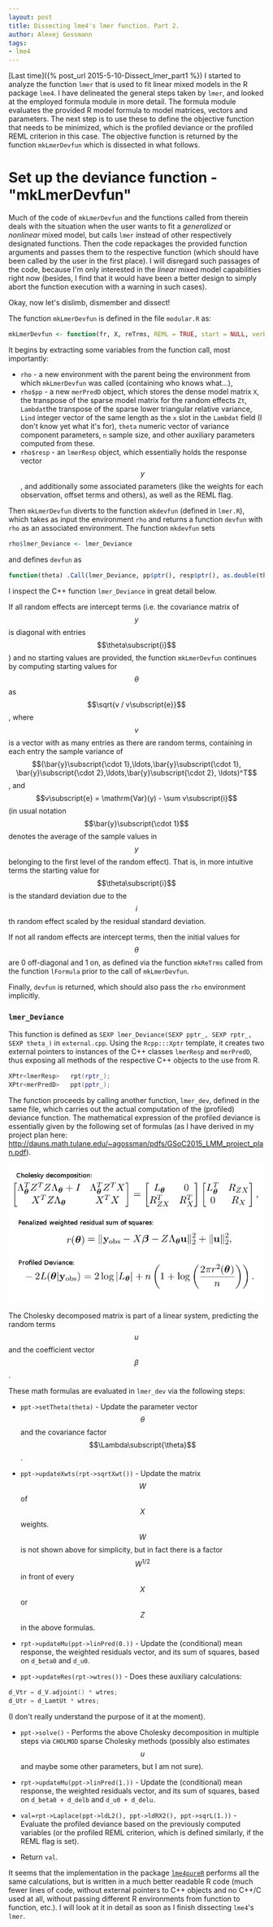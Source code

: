 ```yaml
---
layout: post
title: Dissecting lme4's lmer function. Part 2.
author: Alexej Gossmann
tags:
- lme4
---
```


[Last time]({% post_url 2015-5-10-Dissect_lmer_part1 %}) I started to analyze the function `lmer` that is used to fit linear mixed models in the R package `lme4`. I have delineated the general steps taken by `lmer`, and looked at the employed formula module in more detail. The formula module evaluates the provided R model formula to model matrices, vectors and parameters. The next step is to use these to define the objective function that needs to be minimized, which is the profiled deviance or the profiled REML criterion in this case. The objective function is returned by the function `mkLmerDevfun` which is dissected in what follows.

# Set up the deviance function - "mkLmerDevfun"

Much of the code of `mkLmerDevfun` and the functions called from therein deals with the situation when the user wants to fit a *generalized* or *nonlinear* mixed model, but calls `lmer` instead of other respectively designated functions. Then the code repackages the provided function arguments and passes them to the respective function (which should have been called by the user in the first place). I will disregard such passages of the code, because I'm only interested in the *linear* mixed model capabilities right now (besides, I find that it would have been a better design to simply abort the function execution with a warning in such cases).

Okay, now let's dislimb, dismember and dissect!

The function `mkLmerDevfun` is defined in the file `modular.R` as:

```R
mkLmerDevfun <- function(fr, X, reTrms, REML = TRUE, start = NULL, verbose=0, control=lmerControl(), ...)
```

It begins by extracting some variables from the function call, most importantly: 

* `rho` - a new environment with the parent being the environment from which `mkLmerDevfun` was called (containing who knows what...),
* `rho$pp` - a new `merPredD` object, which stores the dense model matrix `X`, the transpose of the sparse model matrix for the random effects `Zt`, `Lambdat`the transpose of the sparse lower triangular relative variance, `Lind` integer vector of the same length as the `x` slot in the `Lambdat` field (I don't know yet what it's for), `theta` numeric vector of variance component parameters, `n` sample size, and other auxiliary parameters computed from these.
* `rho$resp` - an `lmerResp` object, which essentially holds the response vector $$y$$, and additionally some associated parameters (like the weights for each observation, offset terms and others), as well as the REML flag.

Then `mkLmerDevfun` diverts to the function `mkdevfun` (defined in `lmer.R`), which takes as input the environment `rho` and returns a function `devfun` with `rho` as an associated environment. The function `mkdevfun` sets 

```R
rho$lmer_Deviance <- lmer_Deviance
``` 

and defines `devfun` as 

```R
function(theta) .Call(lmer_Deviance, pp$ptr(), resp$ptr(), as.double(theta))
```

I inspect the C++ function `lmer_Deviance` in great detail below.

If all random effects are intercept terms (i.e. the covariance matrix of $$y$$ is diagonal with entries $$\theta\subscript{i}$$) and no starting values are provided, the function `mkLmerDevfun` continues by computing starting values for $$\theta$$ as $$\sqrt{v / v\subscript{e}}$$, where $$v$$ is a vector with as many entries as there are random terms, containing in each entry the sample variance of $$(\bar{y}\subscript{\cdot 1},\ldots,\bar{y}\subscript{\cdot 1}, \bar{y}\subscript{\cdot 2},\ldots,\bar{y}\subscript{\cdot 2}, \ldots)^T$$, and $$v\subscript{e} = \mathrm{Var}(y) - \sum v\subscript{i}$$ (in usual notation $$\bar{y}\subscript{\cdot 1}$$ denotes the average of the sample values in $$y$$ belonging to the first level of the random effect). That is, in more intuitive terms the starting value for $$\theta\subscript{i}$$ is the standard deviation due to the $$i$$th random effect scaled by the residual standard deviation. 

If not all random effects are intercept terms, then the initial values for $$\theta$$ are 0 off-diagonal and 1 on, as defined via the function `mkReTrms` called from the function `lFormula` prior to the call of `mkLmerDevfun`.

Finally, `devfun` is returned, which should also pass the `rho` environment implicitly.

### `lmer_Deviance`

This function is defined as `SEXP lmer_Deviance(SEXP pptr_, SEXP rptr_, SEXP theta_)` in `external.cpp`.
Using the `Rcpp:::Xptr` template, it creates two external pointers to instances of the C++ classes `lmerResp` and `merPredD`, thus exposing all methods of the respective C++ objects to the use from R.

```C++
XPtr<lmerResp>   rpt(rptr_);
XPtr<merPredD>   ppt(pptr_);
```

The function proceeds by calling another function, `lmer_dev`, defined in the same file, which carries out the actual computation of the (profiled) deviance function. The mathematical expression of the profiled deviance is essentially given by the following set of formulas (as I have derived in my project plan here: <http://dauns.math.tulane.edu/~agossman/pdfs/GSoC2015_LMM_project_plan.pdf>).

![profiled deviance formulas (PNG image)](/images/profiled_deviance.png?raw=true "profiled_deviance.png")

The Cholesky decomposed matrix is part of a linear system, predicting the random terms $$u$$ and the coefficient vector $$\beta$$.

These math formulas are evaluated in `lmer_dev` via the following steps:

* `ppt->setTheta(theta)` - Update the parameter vector $$\theta$$ and the covariance factor $$\Lambda\subscript{\theta}$$.

* `ppt->updateXwts(rpt->sqrtXwt())` - Update the matrix $$W$$ of $$X$$ weights. $$W$$ is not shown above for simplicity, but in fact there is a factor $$W^{1/2}$$ in front of every $$X$$ or $$Z$$ in the above formulas.

* `rpt->updateMu(ppt->linPred(0.))` - Update the (conditional) mean response, the weighted residuals vector, and its sum of squares, based on `d_beta0` and `d_u0`.

* `ppt->updateRes(rpt->wtres())` - Does these auxiliary calculations:

```C++
d_Vtr = d_V.adjoint() * wtres;
d_Utr = d_LamtUt * wtres;
```

(I don't really understand the purpose of it at the moment).

* `ppt->solve()` - Performs the above Cholesky decomposition in multiple steps via `CHOLMOD` sparse Cholesky methods (possibly also estimates $$u$$ and maybe some other parameters, but I am not sure).

* `rpt->updateMu(ppt->linPred(1.))` - Update the (conditional) mean response, the weighted residuals vector, and its sum of squares, based on `d_beta0 + d_delb` and `d_u0 + d_delu`. 

* `val=rpt->Laplace(ppt->ldL2(), ppt->ldRX2(), ppt->sqrL(1.))` - Evaluate the profiled deviance based on the previously computed variables (or the profiled REML criterion, which is defined similarly, if the REML flag is set).

* Return `val`.

It seems that the implementation in the package [`lme4pureR`](https://github.com/lme4/lme4pureR) performs all the same calculations, but is written in a much better readable R code (much fewer lines of code, without external pointers to C++ objects and no C++/C used at all, without passing different R environments from function to function, etc.). I will look at it in detail as soon as I finish dissecting `lme4`'s `lmer`.
